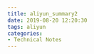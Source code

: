 ```yaml
---
title: aliyun_summary2
date: 2019-08-20 12:20:30
tags: aliyun
categories:
- Technical Notes
---
```

